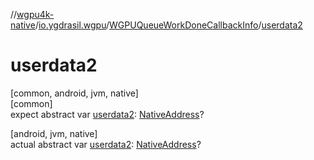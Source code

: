 //[wgpu4k-native](../../../index.md)/[io.ygdrasil.wgpu](../index.md)/[WGPUQueueWorkDoneCallbackInfo](index.md)/[userdata2](userdata2.md)

# userdata2

[common, android, jvm, native]\
[common]\
expect abstract var [userdata2](userdata2.md): [NativeAddress](../../ffi/-native-address/index.md)?

[android, jvm, native]\
actual abstract var [userdata2](userdata2.md): [NativeAddress](../../ffi/-native-address/index.md)?